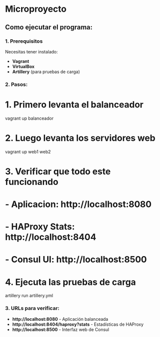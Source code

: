 # Microproyecto
## Como ejecutar el programa:
### 1. **Prerequisitos**
Necesitas tener instalado:
- **Vagrant**
- **VirtualBox**
- **Artillery** (para pruebas de carga)

### 2. **Pasos:**

# 1. Primero levanta el balanceador
vagrant up balanceador

# 2. Luego levanta los servidores web
vagrant up web1 web2

# 3. Verificar que todo este funcionando
# - Aplicacion: http://localhost:8080
# - HAProxy Stats: http://localhost:8404  
# - Consul UI: http://localhost:8500

# 4. Ejecuta las pruebas de carga
artillery run artillery.yml
### 3. **URLs para verificar:**
- **http://localhost:8080** - Aplicación balanceada
- **http://localhost:8404/haproxy?stats** - Estadísticas de HAProxy
- **http://localhost:8500** - Interfaz web de Consul

